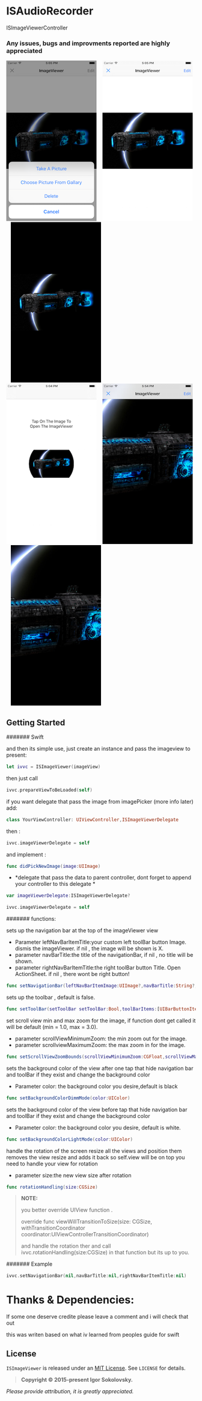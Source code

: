 # ISAudioRecorder
ISImageViewerController

### Any issues, bugs and improvments reported are highly appreciated

![Screenshot0][img0] &nbsp;&nbsp; ![Screenshot1][img1] &nbsp;&nbsp; ![Screenshot0][img2] &nbsp;&nbsp; ![Screenshot1][img3] &nbsp;&nbsp; ![Screenshot0][img4] &nbsp;&nbsp; ![Screenshot1][img5] &nbsp;&nbsp;

## Getting Started

####### Swift 

and then its simple use, just create an instance and pass the imageview to present:

````Swift
let ivvc = ISImageViewer(imageView)
````

then just call 

````Swift
ivvc.prepareViewToBeLoaded(self)
````

if you want delegate that pass the image from imagePicker (more info later) add:

````Swift
class YourViewController: UIViewController,ISImageViewerDelegate
````

then :

````Swift
ivvc.imageViewerDelegate = self
````

and implement :

````Swift
func didPickNewImage(image:UIImage)
````

* *delegate that pass the data to parent controller, dont forget to append your controller to this delegate *
````Swift
var imageViewerDelegate:ISImageViewerDelegate?
````

````Swift
ivvc.imageViewerDelegate = self
````

####### functions:

sets up the navigation bar at the top of the imageViewer view

- Parameter leftNavBarItemTitle:your custom left toolBar button Image. dismis the imageViewer. if nil , the image will be shown is X.
- parameter navBarTitle:the title of the navigationBar, if nil , no title will be shown.
- parameter rightNavBarItemTitle:the right toolBar button Title. Open ActionSheet. if nil , there wont be right button!
````Swift
func setNavigationBar(leftNavBarItemImage:UIImage?,navBarTitle:String?,rightNavBarItemTitle:String?)
````

sets up the toolbar , default is false.
````Swift
func setToolBar(setToolBar setToolBar:Bool,toolBarItems:[UIBarButtonItem]?)
````

set scroll view min and max zoom for the image, if function dont get called
it will be default (min = 1.0, max = 3.0).
- parameter scrollViewMinimumZoom: the min zoom out for the image.
- parameter scrollviewMaximumZoom: the max zoom in for the image.
````Swift
func setScrollViewZoomBounds(scrollViewMinimumZoom:CGFloat,scrollViewMaximumZoom:CGFloat)
````

sets the background color of the view after one tap that hide 
navigation bar and toolBar if they exist and change the background color

- Parameter color: the background color you desire,default is black
````Swift
func setBackgroundColorDimmMode(color:UIColor)
````

sets the background color of the view before tap that hide
navigation bar and toolBar if they exist and change the background color

- Parameter color: the background color you desire, default is white.
````Swift
func setBackgroundColorLightMode(color:UIColor)
````

handle the rotation of the screen
resize all the views and position them
removes the view resize and adds it back so self.view will be on top
you need to handle your view for rotation

- parameter size:the new view size after rotation

````Swift
func rotationHandling(size:CGSize)
````

>**NOTE:**
>
> you better override UIView function .
> 
>override func viewWillTransitionToSize(size: CGSize, withTransitionCoordinator coordinator:UIViewControllerTransitionCoordinator) 
>
>and handle the rotation ther and call ivvc.rotationHandling(size:CGSize) in that function but its up to you.

####### Example


````Swift
ivvc.setNavigationBar(nil,navBarTitle:nil,rightNavBarItemTitle:nil)
````

# Thanks & Dependencies:

If some one deserve credite please leave a comment and i will check that out

this was writen based on what iv learned from peoples guide for swift 

## License

`ISImageViewer` is released under an [MIT License](http://opensource.org/licenses/MIT). See `LICENSE` for details.

>**Copyright &copy; 2015-present Igor Sokolovsky.**

*Please provide attribution, it is greatly appreciated.*


[img0]:https://raw.githubusercontent.com/MurLuck/ISImageViewer/master/1.png
[img1]:https://raw.githubusercontent.com/MurLuck/ISImageViewer/master/2.png
[img2]:https://raw.githubusercontent.com/MurLuck/ISImageViewer/master/3.png
[img3]:https://raw.githubusercontent.com/MurLuck/ISImageViewer/master/4.png
[img4]:https://raw.githubusercontent.com/MurLuck/ISImageViewer/master/5.png
[img5]:https://raw.githubusercontent.com/MurLuck/ISImageViewer/master/6.png
